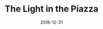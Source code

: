---
layout: productions
title: The Light in the Piazza
date: 2016-12-31
approx_date: year
Theatre: Theatre Jacksonville
Venue: Little Theatre
cast:
crew:
- Director: Michael Lipp
---